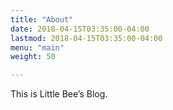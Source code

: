 ```yaml
---
title: "About"
date: 2018-04-15T03:35:00-04:00
lastmod: 2018-04-15T03:35:00-04:00
menu: "main"
weight: 50

---
```


This is Little Bee’s Blog. 

